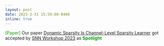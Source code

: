 ```yaml
---
layout: post
date: 2023-3-31 15:59:00-0400
inline: true
---
```


<font color=009f06>[Paper]</font> Our paper [Dynamic Sparsity Is Channel-Level Sparsity Learner](https://arxiv.org/pdf/2305.19454.pdf) got accepted by [SNN Workshop 2023](https://www.sparseneural.net/) as  <font color=009f06> <b>  Spotlight</b> </font>

